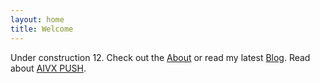 ```yaml
---
layout: home
title: Welcome
---
```


Under construction 12. Check out the [About](/about/) or read my latest [Blog](/blog/). Read about [AIVX PUSH](/push/).

